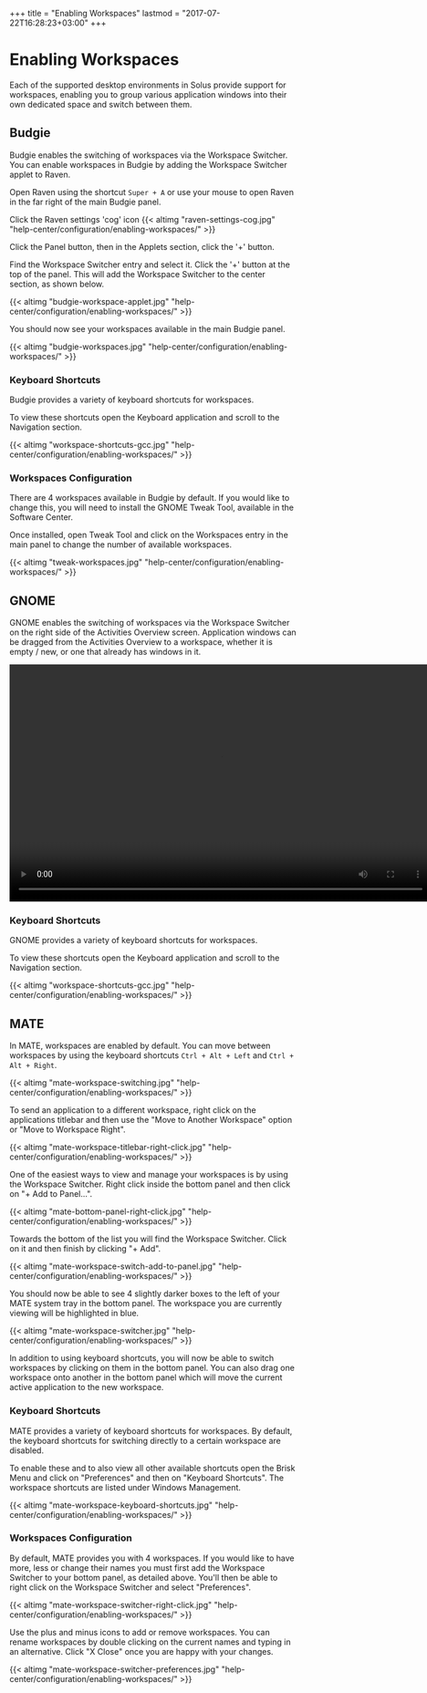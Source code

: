 +++
title = "Enabling Workspaces"
lastmod = "2017-07-22T16:28:23+03:00"
+++
# Enabling Workspaces

Each of the supported desktop environments in Solus provide support for workspaces, enabling you to group various application windows into their own dedicated space and switch between them.

## Budgie

Budgie enables the switching of workspaces via the Workspace Switcher. You can enable workspaces in Budgie by adding the Workspace Switcher applet to Raven.

Open Raven using the shortcut `Super + A` or use your mouse to open Raven in the far right of the main Budgie panel.

Click the Raven settings 'cog' icon {{< altimg "raven-settings-cog.jpg" "help-center/configuration/enabling-workspaces/" >}}

Click the Panel button, then in the Applets section, click the '+' button.

Find the Workspace Switcher entry and select it. Click the '+' button at the top of the panel. This will add the Workspace Switcher to the center section, as shown below.

{{< altimg "budgie-workspace-applet.jpg" "help-center/configuration/enabling-workspaces/" >}}

You should now see your workspaces available in the main Budgie panel.

{{< altimg "budgie-workspaces.jpg" "help-center/configuration/enabling-workspaces/" >}}

### Keyboard Shortcuts

Budgie provides a variety of keyboard shortcuts for workspaces.

To view these shortcuts open the Keyboard application and scroll to the Navigation section.

{{< altimg "workspace-shortcuts-gcc.jpg" "help-center/configuration/enabling-workspaces/" >}}

### Workspaces Configuration

There are 4 workspaces available in Budgie by default. If you would like to change this, you will need to install the
GNOME Tweak Tool, available in the Software Center.

Once installed, open Tweak Tool and click on the Workspaces entry in the main panel to change the number of available
workspaces.

{{< altimg "tweak-workspaces.jpg" "help-center/configuration/enabling-workspaces/" >}}

## GNOME

GNOME enables the switching of workspaces via the Workspace Switcher on the right side of the Activities Overview screen. Application windows can be dragged from the Activities Overview to a workspace, whether it is empty / new, or one that already has windows in it.

<video src="/vids/GNOME-Workspace-Switch.mp4" autoplay="autoplay" loop="loop" width="740" height="416"></video>

### Keyboard Shortcuts

GNOME provides a variety of keyboard shortcuts for workspaces.

To view these shortcuts open the Keyboard application and scroll to the Navigation section.

{{< altimg "workspace-shortcuts-gcc.jpg" "help-center/configuration/enabling-workspaces/" >}}

## MATE

In MATE, workspaces are enabled by default.  You can move between workspaces by using the keyboard shortcuts `Ctrl + Alt + Left` and `Ctrl + Alt + Right`.

{{< altimg "mate-workspace-switching.jpg" "help-center/configuration/enabling-workspaces/" >}}

To send an application to a different workspace, right click on the applications titlebar and then use the "Move to Another Workspace" option or "Move to Workspace Right".

{{< altimg "mate-workspace-titlebar-right-click.jpg" "help-center/configuration/enabling-workspaces/" >}}

One of the easiest ways to view and manage your workspaces is by using the Workspace Switcher.  Right click inside the bottom panel and then click on "+ Add to Panel...".

{{< altimg "mate-bottom-panel-right-click.jpg" "help-center/configuration/enabling-workspaces/" >}}

Towards the bottom of the list you will find the Workspace Switcher.  Click on it and then finish by clicking "+ Add".  

{{< altimg "mate-workspace-switch-add-to-panel.jpg" "help-center/configuration/enabling-workspaces/" >}}

You should now be able to see 4 slightly darker boxes to the left of your MATE system tray in the bottom panel.  The workspace you are currently viewing will be highlighted in blue.

{{< altimg "mate-workspace-switcher.jpg" "help-center/configuration/enabling-workspaces/" >}}

In addition to using keyboard shortcuts, you will now be able to switch workspaces by clicking on them in the bottom panel.  You can also drag one workspace onto another in the bottom panel which will move the current active application to the new workspace.

### Keyboard Shortcuts

MATE provides a variety of keyboard shortcuts for workspaces.  By default, the keyboard shortcuts for switching directly to a certain workspace are disabled.

To enable these and to also view all other available shortcuts open the Brisk Menu and click on "Preferences" and then on "Keyboard Shortcuts".  The workspace shortcuts are listed under Windows Management.

{{< altimg "mate-workspace-keyboard-shortcuts.jpg" "help-center/configuration/enabling-workspaces/" >}}

### Workspaces Configuration

By default, MATE provides you with 4 workspaces.  If you would like to have more, less or change their names you must first add the Workspace Switcher to your bottom panel, as detailed above.  You'll then be able to right click on the Workspace Switcher and select "Preferences".

{{< altimg "mate-workspace-switcher-right-click.jpg" "help-center/configuration/enabling-workspaces/" >}}

Use the plus and minus icons to add or remove workspaces.  You can rename workspaces by double clicking on the current names and typing in an alternative.  Click "X Close" once you are happy with your changes.

{{< altimg "mate-workspace-switcher-preferences.jpg" "help-center/configuration/enabling-workspaces/" >}}
